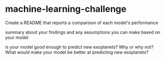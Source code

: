# machine-learning-challenge
Create a README that reports a comparison of each model's performance

summary about your findings and any assumptions you can make based on your model

is your model good enough to predict new exoplanets? Why or why not? What would make your model be better at predicting new exoplanets?
